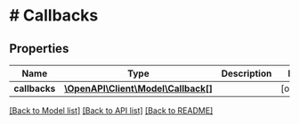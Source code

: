 # # Callbacks

## Properties

Name | Type | Description | Notes
------------ | ------------- | ------------- | -------------
**callbacks** | [**\OpenAPI\Client\Model\Callback[]**](Callback.md) |  | [optional]

[[Back to Model list]](../../README.md#models) [[Back to API list]](../../README.md#endpoints) [[Back to README]](../../README.md)
